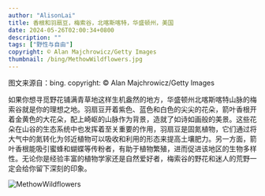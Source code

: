 ```yaml
---
author: "AlisonLai"
title: 香根和羽扇豆，梅索谷，北喀斯喀特，华盛顿州，美国
date: 2024-05-26T02:00:34+0800
description: ""
tags: ["野性与自由"]
copyright: © Alan Majchrowicz/Getty Images
thumbnail: /bing/MethowWildflowers.jpg
---
```

图文来源自：bing.  copyright: © Alan Majchrowicz/Getty Images

如果你想寻觅野花铺满青草地这样生机盎然的地方，华盛顿州北喀斯喀特山脉的梅索谷就是你的理想之地。羽扇豆开着紫色、蓝色和白色的尖尖的花朵，箭叶香根开着金黄色的大花朵，配上崎岖的山脉作为背景，造就了如诗如画般的美景。这些花朵在山谷的生态系统中也发挥着至关重要的作用，羽扇豆是固氮植物，它们通过将大气中的氮转化为邻近植物可以吸收和利用的形态来提高土壤肥力。另一方面，箭叶香根能吸引蜜蜂和蝴蝶等传粉者，有助于植物繁殖，进而促进该地区的生物多样性。无论你是经验丰富的植物学家还是自然爱好者，梅索谷的野花和迷人的荒野一定会给你留下深刻的印象。

![MethowWildflowers](/bing/MethowWildflowers.jpg)